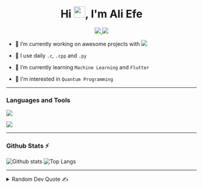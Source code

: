 <h1 align="center">Hi <img src="https://media.giphy.com/media/hvRJCLFzcasrR4ia7z/giphy.gif" width="30" height="30">, I'm Ali Efe</h1>

<p align="center">

<a href="http://www.aliefekaragul.com" target="_blank" rel="noopener noreferrer">
<img src="https://img.shields.io/badge/aliefekaragul.com-2e3a66?style=for-the-badge&logo=About.me&logoColor=white">
</a>
  
<a href="mailto:info@aliefekaragul.com">
<img src="https://img.shields.io/badge/Mail_Me-1a2038?style=for-the-badge&logo=gmail&logoColor=white">
</a>
  
</p>

- 🔭 I’m currently working on awesome projects with <a href="http://mapsoft.tech"><img src="https://img.shields.io/badge/Map.-303030?style=for-the-badge"></a>

- 🚀 I use daily ```.c```, ```.cpp``` and ```.py```

- 🌱 I’m currently learning ```Machine Learning``` and ```Flutter```

- 🤔 I'm interested in ```Quantum Programming```



<hr> 
  
<p align="left">
<h3>Languages and Tools</h3>
  
<img src="https://skillicons.dev/icons?i=py,c,cpp,fortran,tensorflow,flutter,firebase,unity,processing">
</p>

<p align="left"><img src="https://www.codewars.com/users/A713F3/badges/small"></p>

<div data-iframe-width="150" data-iframe-height="270" data-share-badge-id="c18571a9-2429-427e-bb99-0b3807dbbcb9" data-share-badge-host="https://www.credly.com"></div><script type="text/javascript" async src="//cdn.credly.com/assets/utilities/embed.js"></script>
<hr>

<p align="left">
<h3>Github Stats ⚡</h3>
  
 ![Github stats](https://github-readme-stats.vercel.app/api?username=A713F3&theme=blueberry&count_private=true&hide_border=true&line_height=20)
 ![Top Langs](https://github-readme-stats.vercel.app/api/top-langs/?username=A713F3&layout=compact&theme=blueberry&count_private=true&hide_border=true&hide=javascript,shaderlab,html,css,hlsl,jupyter%20notebook)
</p>

<hr>

<details>
<summary>Random Dev Quote ✍️</summary>
  
<p align="left"><img src="https://quotes-github-readme.vercel.app/api?type=horizontal&theme=radical"></p>
</details>
